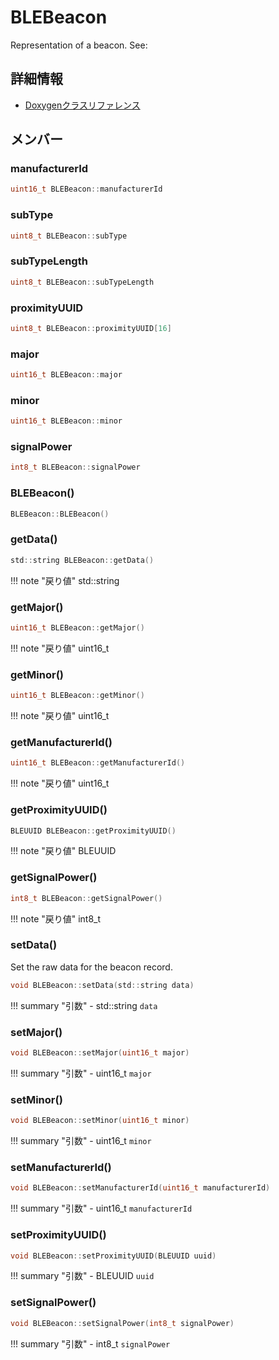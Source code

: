 # BLEBeacon

Representation of a beacon. See: 

## 詳細情報

- [Doxygenクラスリファレンス](https://lang-ship.com/reference/ESP32/1.0.2/class_b_l_e_beacon.html)

## メンバー

###  manufacturerId

```c
uint16_t BLEBeacon::manufacturerId
```


###  subType

```c
uint8_t BLEBeacon::subType
```


###  subTypeLength

```c
uint8_t BLEBeacon::subTypeLength
```


###  proximityUUID

```c
uint8_t BLEBeacon::proximityUUID[16]
```


###  major

```c
uint16_t BLEBeacon::major
```


###  minor

```c
uint16_t BLEBeacon::minor
```


###  signalPower

```c
int8_t BLEBeacon::signalPower
```


### BLEBeacon()



```c
BLEBeacon::BLEBeacon()
```



### getData()



```c
std::string BLEBeacon::getData()
```

!!! note "戻り値"
	std::string



### getMajor()



```c
uint16_t BLEBeacon::getMajor()
```

!!! note "戻り値"
	uint16_t



### getMinor()



```c
uint16_t BLEBeacon::getMinor()
```

!!! note "戻り値"
	uint16_t



### getManufacturerId()



```c
uint16_t BLEBeacon::getManufacturerId()
```

!!! note "戻り値"
	uint16_t



### getProximityUUID()



```c
BLEUUID BLEBeacon::getProximityUUID()
```

!!! note "戻り値"
	BLEUUID



### getSignalPower()



```c
int8_t BLEBeacon::getSignalPower()
```

!!! note "戻り値"
	int8_t



### setData()


Set the raw data for the beacon record. 
```c
void BLEBeacon::setData(std::string data)
```

!!! summary "引数"
	- std::string `data` 



### setMajor()



```c
void BLEBeacon::setMajor(uint16_t major)
```

!!! summary "引数"
	- uint16_t `major` 



### setMinor()



```c
void BLEBeacon::setMinor(uint16_t minor)
```

!!! summary "引数"
	- uint16_t `minor` 



### setManufacturerId()



```c
void BLEBeacon::setManufacturerId(uint16_t manufacturerId)
```

!!! summary "引数"
	- uint16_t `manufacturerId` 



### setProximityUUID()



```c
void BLEBeacon::setProximityUUID(BLEUUID uuid)
```

!!! summary "引数"
	- BLEUUID `uuid` 



### setSignalPower()



```c
void BLEBeacon::setSignalPower(int8_t signalPower)
```

!!! summary "引数"
	- int8_t `signalPower` 



